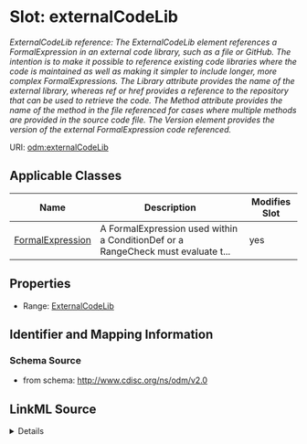 # Slot: externalCodeLib


_ExternalCodeLib reference: The ExternalCodeLib element references a FormalExpression in an external code library, such as a file or GitHub. The intention is to make it possible to reference existing code libraries where the code is maintained as well as making it simpler to include longer, more complex FormalExpressions. The Library attribute provides the name of the external library, whereas ref or href provides a reference to the repository that can be used to retrieve the code. The Method attribute provides the name of the method in the file referenced for cases where multiple methods are provided in the source code file. The Version element provides the version of the external FormalExpression code referenced._



URI: [odm:externalCodeLib](http://www.cdisc.org/ns/odm/v2.0/externalCodeLib)



<!-- no inheritance hierarchy -->




## Applicable Classes

| Name | Description | Modifies Slot |
| --- | --- | --- |
[FormalExpression](FormalExpression.md) | A FormalExpression used within a ConditionDef or a RangeCheck must evaluate t... |  yes  |







## Properties

* Range: [ExternalCodeLib](ExternalCodeLib.md)





## Identifier and Mapping Information







### Schema Source


* from schema: http://www.cdisc.org/ns/odm/v2.0




## LinkML Source

<details>
```yaml
name: externalCodeLib
description: 'ExternalCodeLib reference: The ExternalCodeLib element references a
  FormalExpression in an external code library, such as a file or GitHub. The intention
  is to make it possible to reference existing code libraries where the code is maintained
  as well as making it simpler to include longer, more complex FormalExpressions.
  The Library attribute provides the name of the external library, whereas ref or
  href provides a reference to the repository that can be used to retrieve the code.
  The Method attribute provides the name of the method in the file referenced for
  cases where multiple methods are provided in the source code file. The Version element
  provides the version of the external FormalExpression code referenced.'
from_schema: http://www.cdisc.org/ns/odm/v2.0
rank: 1000
alias: externalCodeLib
domain_of:
- FormalExpression
range: ExternalCodeLib

```
</details>